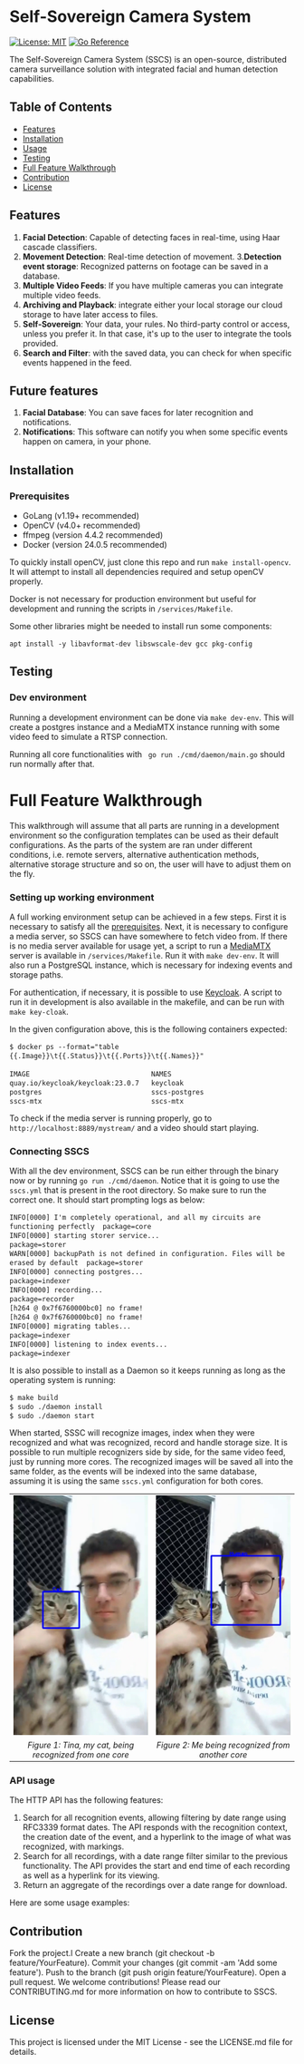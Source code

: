# Self-Sovereign Camera System

[![License: MIT](https://img.shields.io/badge/License-MIT-yellow.svg)](https://opensource.org/licenses/MIT)
<a href="https://pkg.go.dev/github.com/pedrohba1/SSCS/services"><img src="https://pkg.go.dev/badge/github.com/pedrohba1/SSCS/services.svg" alt="Go Reference"></a>

The Self-Sovereign Camera System (SSCS) is an open-source, distributed camera surveillance solution with integrated facial and human detection capabilities.

## Table of Contents
- [Features](#features)
- [Installation](#installation)
- [Usage](#usage)
- [Testing](#testing)
- [Full Feature Walkthrough](#full-feature-walkthrough)
- [Contribution](#contribution)
- [License](#license)

## Features

1. **Facial Detection**: Capable of detecting faces in real-time, using Haar cascade classifiers.
2. **Movement Detection**: Real-time detection of movement.
3.**Detection event storage**: Recognized patterns on footage can be saved in a database.
4. **Multiple Video Feeds**: If you have multiple cameras you can integrate multiple video feeds.  
5. **Archiving and Playback**: integrate either your local storage our cloud storage to have later access to files.
6. **Self-Sovereign**: Your data, your rules. No third-party control or access, unless you prefer it. In that case, it's up to the user to integrate the tools provided.
7. **Search and Filter**: with the saved data, you can check for when specific events happened in the feed. 

## Future features

1. **Facial Database**: You can save faces for later recognition and notifications.
2. **Notifications**: This software can notify you when some specific events happen on camera, in your phone. 

## Installation

### Prerequisites
- GoLang (v1.19+ recommended)
- OpenCV (v4.0+ recommended)
- ffmpeg (version 4.4.2 recommended)
- Docker (version 24.0.5 recommended) 

To quickly install openCV, just clone this repo and run `make install-opencv`. It will attempt to install all dependencies required and setup openCV properly.

Docker is not necessary for production environment but useful for development and running the scripts in `/services/Makefile`.

Some other libraries might be needed to install run some components:
```
apt install -y libavformat-dev libswscale-dev gcc pkg-config
```

## Testing 

###  Dev environment

Running a development environment can be done via `make dev-env`. This will create a postgres instance and 
a MediaMTX instance running with some video feed to simulate a RTSP connection.

 Running all core functionalities with ` go run ./cmd/daemon/main.go` should run normally after that. 

# Full Feature Walkthrough

This walkthrough will assume that all parts are running in a development environment so the configuration templates can be used
as their default configurations. As the parts of the system are ran under different conditions, i.e. remote servers, alternative
authentication methods, alternative storage structure and so on, the user will have to adjust them on the fly. 

### Setting up working environment

A full working environment setup can be achieved in a few steps. First it is necessary to satisfy all the [prerequisites](#prerequisites). Next,
it is necessary to configure a media server, so SSCS can have somewhere to fetch video from. If there is no media server available for usage yet,
a script to run a [MediaMTX](https://github.com/bluenviron/mediamtx) server is available in `/services/Makefile`. Run it with `make dev-env`. It will also run a PostgreSQL instance, which is necessary for indexing events and storage paths.

For authentication, if necessary, it is possible to use [Keycloak](https://www.keycloak.org/). A script to run it in development is also available in the makefile, and can be run with `make key-cloak`. 

In the given configuration above, this is the following containers expected:

```
$ docker ps --format="table {{.Image}}\t{{.Status}}\t{{.Ports}}\t{{.Names}}"

IMAGE                              NAMES
quay.io/keycloak/keycloak:23.0.7   keycloak
postgres                           sscs-postgres
sscs-mtx                           sscs-mtx
```

To check if the media server is running properly, go to `http://localhost:8889/mystream/` and a video should start playing.

### Connecting SSCS

With all the dev environment, SSCS can be run either through the binary now or by running `go run ./cmd/daemon`. Notice that
it is going to use the `sscs.yml` that is present in the root directory. So make sure to run the correct one.  It should
start prompting logs as below:

```
INFO[0000] I'm completely operational, and all my circuits are functioning perfectly  package=core
INFO[0000] starting storer service...                    package=storer
WARN[0000] backupPath is not defined in configuration. Files will be erased by default  package=storer
INFO[0000] connecting postgres...                        package=indexer
INFO[0000] recording...                                  package=recorder
[h264 @ 0x7f6760000bc0] no frame!
[h264 @ 0x7f6760000bc0] no frame!
INFO[0000] migrating tables...                           package=indexer
INFO[0000] listening to index events...                  package=indexer
```

It is also possible to install as a Daemon so it keeps running as long as the operating system is running:

```
$ make build
$ sudo ./daemon install
$ sudo ./daemon start
```

When started, SSSC will recognize images, index when they were recognized and what was recognized, record and
handle storage size. It is possible to run multiple recognizers side by side, for the same video feed, just by
running more cores. The recognized images will be saved all into the same folder, as the events will be indexed
into the same database, assuming it is using the same `sscs.yml` configuration for both cores.
<table>
  <tr>
    <td>
      <img src="services/docs/rec1.jpeg" alt="Tina, my cat, being recognized" style="width: 100%;">
    </td>
    <td>
      <img src="services/docs/rec2.jpeg" alt="Me being recognized" style="width: 100%;">
    </td>
  </tr>
  <tr>
    <td style="text-align: center;">
      <em>Figure 1: Tina, my cat, being recognized from one core</em>
    </td>
    <td style="text-align: center;">
      <em>Figure 2: Me being recognized from another core</em>
    </td>
  </tr>
</table>


### API usage

The HTTP API has the following features:

1. Search for all recognition events, allowing filtering by date range using RFC3339 format dates. The API responds with the recognition context, the creation date of the event, and a hyperlink to the image of what was recognized, with markings.
2. Search for all recordings, with a date range filter similar to the previous functionality. The API provides the start and end time of each recording as well as a hyperlink for its viewing.
3. Return an aggregate of the recordings over a date range for download.

Here are some usage examples:










## Contribution
Fork the project.l
Create a new branch (git checkout -b feature/YourFeature).
Commit your changes (git commit -am 'Add some feature').
Push to the branch (git push origin feature/YourFeature).
Open a pull request.
We welcome contributions! Please read our CONTRIBUTING.md for more information on how to contribute to SSCS.


## License
This project is licensed under the MIT License - see the LICENSE.md file for details.







